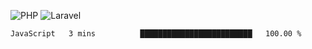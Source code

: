 ![PHP](https://img.shields.io/badge/php-%23777BB4.svg?style=for-the-badge&logo=php&logoColor=white)
![Laravel](https://img.shields.io/badge/laravel-%23FF2D20.svg?style=for-the-badge&logo=laravel&logoColor=white)

<!--START_SECTION:waka-->

```text
JavaScript   3 mins          █████████████████████████   100.00 %
```

<!--END_SECTION:waka-->

